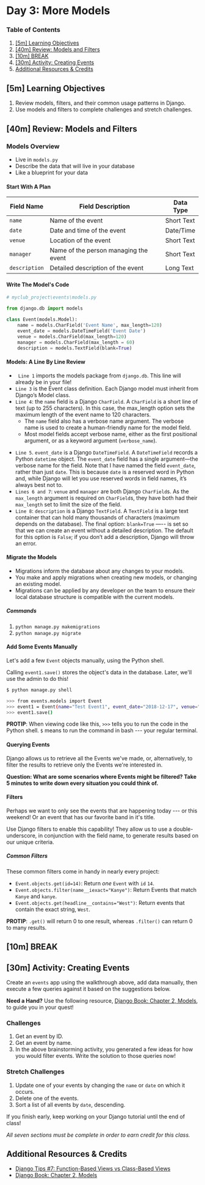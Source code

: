 # Day 3: More Models

### Table of Contents

1. [[5m] Learning Objectives](#5m-learning-objectives)
2. [[40m] Review: Models and Filters](#40m-review-models-and-filters)
3. [[10m] BREAK](#10m-break)
4. [[30m] Activity: Creating Events](#30m-activity-creating-events)
5. [Additional Resources & Credits](#additional-resources--credits)

## [5m] Learning Objectives

1. Review models, filters, and their common usage patterns in Django.
2. Use models and filters to complete challenges and stretch challenges.

## [40m] Review: Models and Filters

### Models Overview

- Live in `models.py`
- Describe the data that will live in your database
- Like a blueprint for your data

#### Start With A Plan


| Field Name | Field Description | Data Type |
| ---------- | ----------------- | --------- |
| `name` | Name of the event | Short Text |
| `date` | Date and time of the event | Date/Time |
| `venue` | Location of the event | Short Text |
| `manager` | Name of the person managing the event | Short Text |
| `description` | Detailed description of the event | Long Text |

#### Write The Model's Code

```python
# myclub_project\events\models.py

from django.db import models

class Event(models.Model):
    name = models.CharField('Event Name', max_length=120)
    event_date = models.DateTimeField('Event Date')
    venue = models.CharField(max_length=120)
    manager = models.CharField(max_length = 60)
    description = models.TextField(blank=True)
```

#### Models: A Line By Line Review

- ` Line 1` imports the models package from `django.db`. This line will already be in your file!
- `Line 3` is the Event class definition. Each Django model must inherit from Django’s Model class.
- `Line 4`: the `name` field is a Django `CharField`. A `CharField` is a short line of text (up to 255 characters). In this case, the max_length option sets the maximum length of the event name to 120 characters.
    - The `name` field also has a verbose name argument. The verbose name is used to create a human-friendly name for the model field.
    - Most model fields accept verbose name, either as the first positional argument, or as a keyword argument (`verbose_name`).
* `Line 5`. `event_date` is a Django `DateTimeField`. A `DateTimeField` records a Python `datetime` object. The `event_date` field has a single argument—the verbose name for the field. Note that I have named the field `event_date`, rather than just `date`. This is because `date` is a reserved word in Python and, while Django will let you use reserved words in field names, it’s always best not to.
* `Lines 6 and 7`: `venue` and `manager` are both Django `CharField`s. As the `max_length` argument is required on `CharField`s, they have both had their `max_length` set to limit the size of the field.
* `Line 8`: `description` is a Django `TextField`. A `TextField` is a large text container that can hold many thousands of characters (maximum depends on the database). The final option: `blank=True` —-- is set so that we can create an event without a detailed description. The default for this option is `False`; if you don’t add a description, Django will throw an error.

#### Migrate the Models

- Migrations inform the database about any changes to your models.
- You make and apply migrations when creating new models, or changing an existing model.
- Migrations can be applied by any developer on the team to ensure their local database structure is compatible with the current models.

##### Commands

1. `python manage.py makemigrations`
2. `python manage.py migrate`

#### Add Some Events Manually

Let's add a few `Event` objects manually, using the Python shell.

Calling `event1.save()` stores the object's data in the database. Later, we'll use the admin to do this!

```bash
$ python manage.py shell

>>> from events.models import Event
>>> event1 = Event(name="Test Event1", event_date="2018-12-17", venue="test venue", manager="Bob")
>>> event1.save()
```

**PROTIP**: When viewing code like this, `>>>` tells you to run the code in the Python shell. `$` means to run the command in bash --- your regular terminal.

#### Querying Events

Django allows us to retrieve all the Events we've made, or, alternatively, to filter the results to retrieve only the Events we're interested in.

**Question: What are some scenarios where Events might be filtered? Take 5 minutes to write down every situation you could think of.**

#### Filters

Perhaps we want to only see the events that are happening today --- or this weekend! Or an event that has our favorite band in it's title.

Use Django filters to enable this capability! They allow us to use a double-underscore, in conjunction with the field name, to generate results based on our unique criteria.

##### Common Filters

These common filters come in handy in nearly every project:

- `Event.objects.get(id=14)`: Return *one* `Event` with `id` `14`.
- `Event.objects.filter(name__iexact="Kanye")`: Return Events that match `Kanye` and `kanye`.
- `Event.objects.get(headline__contains="West")`: Return events that contain the exact string, `West`.

**PROTIP**: `.get()` will return 0 to one result, whereas `.filter()` can return 0 to many results.

## [10m] BREAK

## [30m] Activity: Creating Events

Create an `events` app using the walkthrough above, add data manually, then execute a few queries against it based on the suggestions below.

**Need a Hand?** Use the following resource, [Django Book: Chapter 2, Models](https://djangobook.com/mdj2-models/), to guide you in your quest!

### Challenges

1. Get an event by ID.
2. Get an event by name.
3. In the above brainstorming activity, you generated a few ideas for how you would filter events. Write the solution to those queries now!

### Stretch Challenges

1. Update one of your events by changing the `name` or `date` on which it occurs.
2. Delete one of the events.
3. Sort a list of all events by `date`, descending.

If you finish early, keep working on your Django tutorial until the end of class!

_All seven sections must be complete in order to earn credit for this class._

## Additional Resources & Credits

- [Django Tips #7: Function-Based Views vs Class-Based Views](https://wsvincent.com/class-function-based-views/)
- [Django Book: Chapter 2, Models](https://djangobook.com/mdj2-models/)
